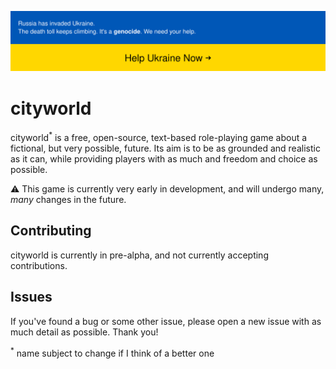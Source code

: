 [![Stand With Ukraine](https://raw.githubusercontent.com/vshymanskyy/StandWithUkraine/main/banner2-direct.svg)](https://stand-with-ukraine.pp.ua)

# cityworld

cityworld<sup>*</sup> is a free, open-source, text-based role-playing game about a fictional, but very possible, future.
Its aim is to be as grounded and realistic as it can, while providing players with as much and freedom and choice as
possible.

⚠️ This game is currently very early in development, and will undergo many, *many* changes in the future.

## Contributing

cityworld is currently in pre-alpha, and not currently accepting contributions.

## Issues

If you've found a bug or some other issue, please open a new issue with as much detail as possible. Thank you!

<sup>*</sup> name subject to change if I think of a better one

